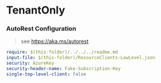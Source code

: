 # TenantOnly
### AutoRest Configuration
> see https://aka.ms/autorest

``` yaml
require: $(this-folder)/../../../readme.md
input-file: $(this-folder)/ResourceClients-LowLevel.json
security: AzureKey
security-header-name: Fake-Subscription-Key
single-top-level-client: false
```
